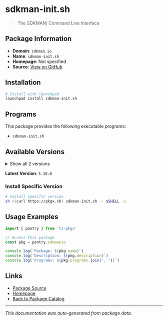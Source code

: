 # sdkman-init.sh

> The SDKMAN! Command Line Interface

## Package Information

- **Domain**: `sdkman.io`
- **Name**: `sdkman-init.sh`
- **Homepage**: Not specified
- **Source**: [View on GitHub](https://github.com/pkgxdev/pantry/tree/main/projects/sdkman.io/package.yml)

## Installation

```bash
# Install with launchpad
launchpad install sdkman-init.sh
```

## Programs

This package provides the following executable programs:

- `sdkman-init.sh`

## Available Versions

<details>
<summary>Show all 2 versions</summary>

- `5.19.0`, `5.18.2`

</details>

**Latest Version**: `5.19.0`

### Install Specific Version

```bash
# Install specific version
sh <(curl https://pkgx.sh) sdkman-init.sh -- $SHELL -i
```

## Usage Examples

```typescript
import { pantry } from 'ts-pkgx'

// Access this package
const pkg = pantry.sdkmanio

console.log(`Package: ${pkg.name}`)
console.log(`Description: ${pkg.description}`)
console.log(`Programs: ${pkg.programs.join(', ')}`)
```

## Links

- [Package Source](https://github.com/pkgxdev/pantry/tree/main/projects/sdkman.io/package.yml)
- [Homepage](#)
- [Back to Package Catalog](../package-catalog.md)

---

*This documentation was auto-generated from package data.*
